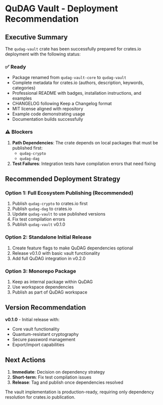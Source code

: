 # QuDAG Vault - Deployment Recommendation

## Executive Summary

The `qudag-vault` crate has been successfully prepared for crates.io deployment with the following status:

### ✅ Ready
- Package renamed from `qudag-vault-core` to `qudag-vault` 
- Complete metadata for crates.io (authors, description, keywords, categories)
- Professional README with badges, installation instructions, and examples
- CHANGELOG following Keep a Changelog format
- MIT license aligned with repository
- Example code demonstrating usage
- Documentation builds successfully

### ⚠️ Blockers
1. **Path Dependencies**: The crate depends on local packages that must be published first:
   - `qudag-crypto`
   - `qudag-dag`
2. **Test Failures**: Integration tests have compilation errors that need fixing

## Recommended Deployment Strategy

### Option 1: Full Ecosystem Publishing (Recommended)
1. Publish `qudag-crypto` to crates.io first
2. Publish `qudag-dag` to crates.io 
3. Update `qudag-vault` to use published versions
4. Fix test compilation errors
5. Publish `qudag-vault` v0.1.0

### Option 2: Standalone Initial Release
1. Create feature flags to make QuDAG dependencies optional
2. Release v0.1.0 with basic vault functionality
3. Add full QuDAG integration in v0.2.0

### Option 3: Monorepo Package
1. Keep as internal package within QuDAG
2. Use workspace dependencies
3. Publish as part of QuDAG workspace

## Version Recommendation

**v0.1.0** - Initial release with:
- Core vault functionality
- Quantum-resistant cryptography
- Secure password management
- Export/import capabilities

## Next Actions

1. **Immediate**: Decision on dependency strategy
2. **Short-term**: Fix test compilation issues
3. **Release**: Tag and publish once dependencies resolved

The vault implementation is production-ready, requiring only dependency resolution for crates.io publication.
